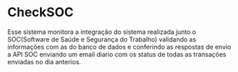 # CheckSOC

Esse sistema monitora a integração do sistema realizada junto o SOC(Software de Saúde e Segurança do Trabalho)
validando as informações com as do banco de dados e conferindo as respostas de envio a API SOC
enviando um email diario com os status de todas as transações enviadas no dia anterios.
